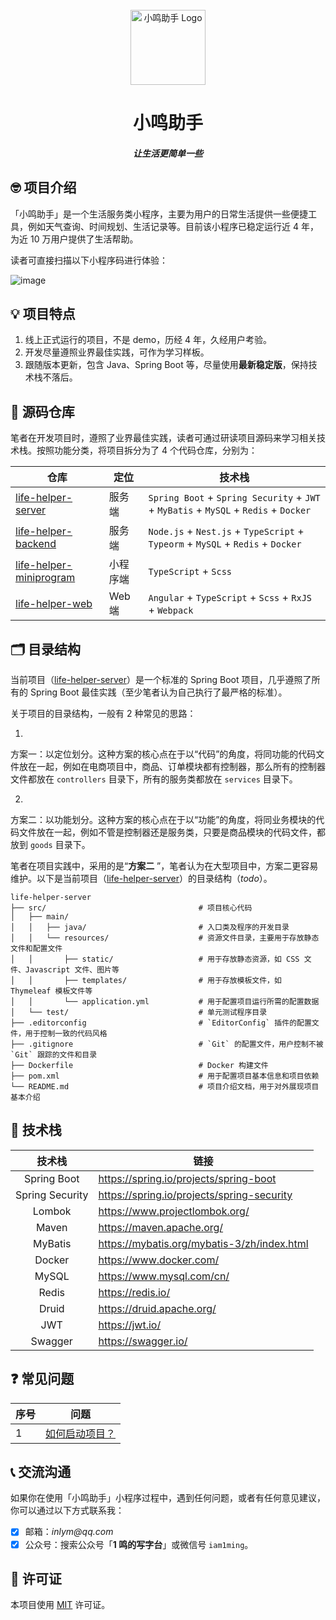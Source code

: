 <div align="center">
  <br>
  <img alt="小鸣助手 Logo" src="https://static.lifehelper.com.cn/static/project/logo.png" style="height:120px;" />
  <br>
  <h1>小鸣助手</h1>
  <h5>让生活更简单一些</h5>
</div>

## 🤓 项目介绍

「小鸣助手」是一个生活服务类小程序，主要为用户的日常生活提供一些便捷工具，例如天气查询、时间规划、生活记录等。目前该小程序已稳定运行近 4 年，为近 10 万用户提供了生活帮助。

读者可直接扫描以下小程序码进行体验：

![image](https://static.lifehelper.com.cn/static/project/qrcode.jpg)

## 💡 项目特点

1. 线上正式运行的项目，不是 demo，历经 4 年，久经用户考验。
2. 开发尽量遵照业界最佳实践，可作为学习样板。
3. 跟随版本更新，包含 Java、Spring Boot 等，尽量使用**最新稳定版**，保持技术栈不落后。

## 🍱 源码仓库

笔者在开发项目时，遵照了业界最佳实践，读者可通过研读项目源码来学习相关技术栈。按照功能分类，将项目拆分为了 4 个代码仓库，分别为：

| 仓库                                                                        | 定位     | 技术栈                                                                               |
| --------------------------------------------------------------------------- | -------- | ------------------------------------------------------------------------------------ |
| [life-helper-server](https://github.com/inlym/life-helper-server)           | 服务端   | `Spring Boot` + `Spring Security` + `JWT` + `MyBatis` + `MySQL` + `Redis` + `Docker` |
| [life-helper-backend](https://github.com/inlym/life-helper-backend)         | 服务端   | `Node.js` + `Nest.js` + `TypeScript` + `Typeorm` + `MySQL` + `Redis` + `Docker`      |
| [life-helper-miniprogram](https://github.com/inlym/life-helper-miniprogram) | 小程序端 | `TypeScript` + `Scss`                                                                |
| [life-helper-web](https://github.com/inlym/life-helper-web)                 | Web 端   | `Angular` + `TypeScript` + `Scss` + `RxJS` + `Webpack`                               |

## 🗂️ 目录结构

当前项目（[life-helper-server](https://github.com/inlym/life-helper-server)）是一个标准的 Spring Boot 项目，几乎遵照了所有的 Spring Boot
最佳实践（至少笔者认为自己执行了最严格的标准）。

关于项目的目录结构，一般有 2 种常见的思路：

1.

方案一：以定位划分。这种方案的核心点在于以“代码”的角度，将同功能的代码文件放在一起，例如在电商项目中，商品、订单模块都有控制器，那么所有的控制器文件都放在 `controllers`
目录下，所有的服务类都放在 `services` 目录下。

2.

方案二：以功能划分。这种方案的核心点在于以“功能”的角度，将同业务模块的代码文件放在一起，例如不管是控制器还是服务类，只要是商品模块的代码文件，都放到 `goods`
目录下。

笔者在项目实践中，采用的是“**方案二**
”，笔者认为在大型项目中，方案二更容易维护。以下是当前项目（[life-helper-server](https://github.com/inlym/life-helper-server)）的目录结构（_todo_）。

```
life-helper-server
├── src/                                  # 项目核心代码
│   ├── main/
│   │   ├── java/                         # 入口类及程序的开发目录
│   │   └── resources/                    # 资源文件目录，主要用于存放静态文件和配置文件
│   │       ├── static/                   # 用于存放静态资源，如 CSS 文件、Javascript 文件、图片等
│   │       ├── templates/                # 用于存放模板文件，如 Thymeleaf 模板文件等
│   │       └── application.yml           # 用于配置项目运行所需的配置数据
│   └── test/                             # 单元测试程序目录
├── .editorconfig                         # `EditorConfig` 插件的配置文件，用于控制一致的代码风格
├── .gitignore                            # `Git` 的配置文件，用户控制不被 `Git` 跟踪的文件和目录
├── Dockerfile                            # Docker 构建文件
├── pom.xml                               # 用于配置项目基本信息和项目依赖
└── README.md                             # 项目介绍文档，用于对外展现项目基本介绍
```

## 🚀 技术栈

|     技术栈      | 链接                                        |
| :-------------: | ------------------------------------------- |
|   Spring Boot   | https://spring.io/projects/spring-boot      |
| Spring Security | https://spring.io/projects/spring-security  |
|     Lombok      | https://www.projectlombok.org/              |
|      Maven      | https://maven.apache.org/                   |
|     MyBatis     | https://mybatis.org/mybatis-3/zh/index.html |
|     Docker      | https://www.docker.com/                     |
|      MySQL      | https://www.mysql.com/cn/                   |
|      Redis      | https://redis.io/                           |
|      Druid      | https://druid.apache.org/                   |
|       JWT       | https://jwt.io/                             |
|     Swagger     | https://swagger.io/                         |

## ❓ 常见问题

| 序号 | 问题                                                          |
| ---- | ------------------------------------------------------------- |
| 1    | [如何启动项目？](https://github.com/inlym/life-helper-server) |

## 📞 交流沟通

如果你在使用「小鸣助手」小程序过程中，遇到任何问题，或者有任何意见建议，你可以通过以下方式联系我：

- [x] 邮箱：_inlym@qq.com_
- [x] 公众号：搜索公众号「**1 鸣的写字台**」或微信号 `iam1ming`。

## 📄 许可证

本项目使用 [MIT](LICENSE) 许可证。
